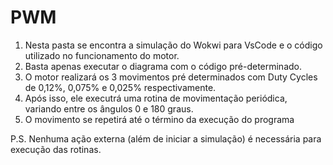# PWM
1. Nesta pasta se encontra a simulação do Wokwi para VsCode e o código utilizado no funcionamento do motor.
2. Basta apenas executar o diagrama com o código pré-determinado.
3. O motor realizará os 3 movimentos pré determinados com Duty Cycles de 0,12%, 0,075% e 0,025% respectivamente.
4. Após isso, ele executrá uma rotina de movimentação periódica, variando entre os ângulos 0 e 180 graus.
5. O movimento se repetirá até o término da execução do programa

P.S. Nenhuma ação externa (além de iniciar a simulação) é necessária para execução das rotinas.
